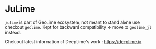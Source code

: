 # JuLime

`julime` is part of GeoLime ecosystem, not meant to stand alone use, checkout `geolime`.
Kept for backward compatibility -> move to `geolime_jl` instead.

Chek out latest information of DeepLime's work : <https://deeplime.io>
